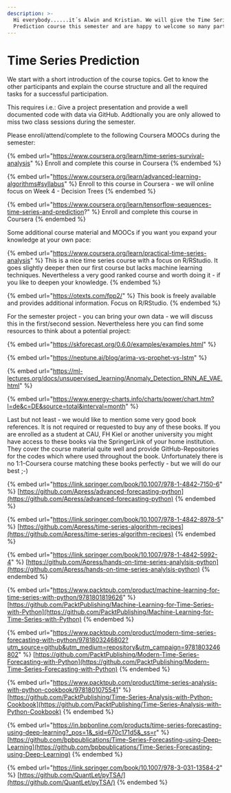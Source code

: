 ```yaml
---
description: >-
  Hi everybody......it´s Alwin and Kristian. We will give the Time Series
  Prediction course this semester and are happy to welcome so many participants.
---
```


# Time Series Prediction

We start with a short introduction of the course topics. Get to know the other participants and explain the course structure and all the required tasks for a successful participation.

This requires i.e.: Give a project presentation and provide a well documented code with data via GitHub. Addtionally you are only allowed to miss two class sessions during the semester.

Please enroll/attend/complete to the following Coursera MOOCs during the semester:

{% embed url="https://www.coursera.org/learn/time-series-survival-analysis" %}
Enroll and complete this course in Coursera
{% endembed %}



{% embed url="https://www.coursera.org/learn/advanced-learning-algorithms#syllabus" %}
Enroll to this course in Coursera - we will online focus on Week 4 - Decision Trees
{% endembed %}

{% embed url="https://www.coursera.org/learn/tensorflow-sequences-time-series-and-prediction?" %}
Enroll and complete this course in Coursera
{% endembed %}

Some additional course material and MOOCs if you want you expand your knowledge at your own pace:

{% embed url="https://www.coursera.org/learn/practical-time-series-analysis" %}
This is a nice time series course with a focus on R/RStudio. It goes slightly deeper then our first course but lacks machine learning techniques. Nevertheless a very good ranked course and worth doing it - if you like to deepen your knowledge.&#x20;
{% endembed %}

{% embed url="https://otexts.com/fpp2/" %}
This book is freely available and provides additional information. Focus on R/RStudio.
{% endembed %}

For the semester project - you can bring your own data - we will discuss this in the first/second session. Nevertheless here you can find some resources to think about a potential project:

{% embed url="https://skforecast.org/0.6.0/examples/examples.html" %}

{% embed url="https://neptune.ai/blog/arima-vs-prophet-vs-lstm" %}

{% embed url="https://ml-lectures.org/docs/unsupervised_learning/Anomaly_Detection_RNN_AE_VAE.html" %}

{% embed url="https://www.energy-charts.info/charts/power/chart.htm?l=de&c=DE&source=total&interval=month" %}

Last but not least - we would like to mention some very good book references. It is not required or requested to buy any of these books. If you are enrolled as a student at CAU, FH Kiel or another university you might have access to these books via the SpringerLink of your home institution. They cover the course material quite well and provide GitHub-Repositories for the codes which where used throughout the book. Unfortunately there is no 1:1-Coursera course matching these books perfectly - but we will do our best ;-)



{% embed url="https://link.springer.com/book/10.1007/978-1-4842-7150-6" %}
[https://github.com/Apress/advanced-forecasting-python](https://github.com/Apress/advanced-forecasting-python)
{% endembed %}

{% embed url="https://link.springer.com/book/10.1007/978-1-4842-8978-5" %}
[https://github.com/Apress/time-series-algorithm-recipes](https://github.com/Apress/time-series-algorithm-recipes)
{% endembed %}

{% embed url="https://link.springer.com/book/10.1007/978-1-4842-5992-4" %}
[https://github.com/Apress/hands-on-time-series-analylsis-python](https://github.com/Apress/hands-on-time-series-analylsis-python)
{% endembed %}

{% embed url="https://www.packtpub.com/product/machine-learning-for-time-series-with-python/9781801819626" %}
[https://github.com/PacktPublishing/Machine-Learning-for-Time-Series-with-Python](https://github.com/PacktPublishing/Machine-Learning-for-Time-Series-with-Python)
{% endembed %}

{% embed url="https://www.packtpub.com/product/modern-time-series-forecasting-with-python/9781803246802?utm_source=github&utm_medium=repository&utm_campaign=9781803246802" %}
[https://github.com/PacktPublishing/Modern-Time-Series-Forecasting-with-Python](https://github.com/PacktPublishing/Modern-Time-Series-Forecasting-with-Python)
{% endembed %}

{% embed url="https://www.packtpub.com/product/time-series-analysis-with-python-cookbook/9781801075541" %}
[https://github.com/PacktPublishing/Time-Series-Analysis-with-Python-Cookbook](https://github.com/PacktPublishing/Time-Series-Analysis-with-Python-Cookbook)
{% endembed %}

{% embed url="https://in.bpbonline.com/products/time-series-forecasting-using-deep-learning?_pos=1&_sid=670c171d5&_ss=r" %}
[https://github.com/bpbpublications/Time-Series-Forecasting-using-Deep-Learning](https://github.com/bpbpublications/Time-Series-Forecasting-using-Deep-Learning)
{% endembed %}

{% embed url="https://link.springer.com/book/10.1007/978-3-031-13584-2" %}
[https://github.com/QuantLet/pyTSA/](https://github.com/QuantLet/pyTSA/)
{% endembed %}

